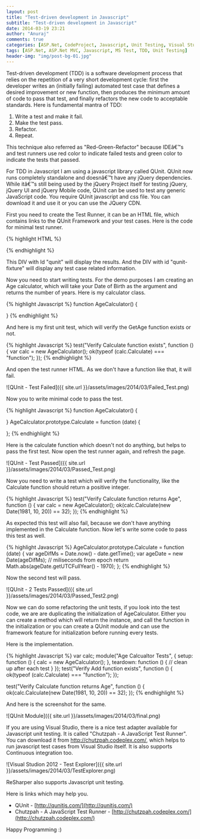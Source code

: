 ```yaml
---
layout: post
title: "Test-driven development in Javascript"
subtitle: "Test-driven development in Javascript"
date: 2014-03-19 23:21
author: "Anuraj"
comments: true
categories: [ASP.Net, CodeProject, Javascript, Unit Testing, Visual Studio]
tags: [ASP.Net, ASP.Net MVC, Javascript, MS Test, TDD, Unit Testing]
header-img: "img/post-bg-01.jpg"
---
```

Test-driven development (TDD) is a software development process that relies on the repetition of a very short development cycle: first the developer writes an (initially failing) automated test case that defines a desired improvement or new function, then produces the minimum amount of code to pass that test, and finally refactors the new code to acceptable standards. 
Here is fundamental mantra of TDD:


1.  Write a test and make it fail.
2.  Make the test pass.
3.  Refactor.
4.  Repeat.

This technique also referred as "Red-Green-Refactor" because IDEâ€™s and test runners use red color to indicate failed tests and green color to indicate the tests that passed.

For TDD in Javascript I am using a javascript library called QUnit. QUnit now runs completely standalone and doesnâ€™t have any jQuery dependencies. While itâ€™s still being used by the jQuery Project itself for testing jQuery, jQuery UI and jQuery Mobile code, QUnit can be used to test any generic JavaScript code. You require QUnit javascript and css file. You can download it and use it or you can use the JQuery CDN. 

First you need to create the Test Runner, it can be an HTML file, which contains links to the QUnit Framework and your test cases. Here is the code for minimal test runner.

{% highlight HTML %}
<html xmlns="http://www.w3.org/1999/xhtml">
<head runat="server">
    <title></title>
    <script type="text/javascript" src="scripts/qunit-1.14.0.js"></script>
    <script src="scripts/functions.js"></script>
    <script src="scripts/tests/tests.js"></script>
    <link href="styles/qunit-1.14.0.css" rel="stylesheet" />
</head>
<body>
    <form id="form1" runat="server">
        <div id="qunit"></div>
        <div id="qunit-fixture"></div>
    </form>
</body>
</html>
{% endhighlight %}

This DIV with Id "qunit" will display the results. And the DIV with id "qunit-fixture" will display any test case related information. 

Now you need to start writing tests. For the demo purposes I am creating an Age calculator, which will take your Date of Birth as the argument and returns the number of years. Here is my calculator class.

{% highlight Javascript %}
function AgeCalculator() {

}
{% endhighlight %}

And here is my first unit test, which will verify the GetAge function exists or not.

{% highlight Javascript %}
test("Verify Calculate function exists", function () {
    var calc = new AgeCalculator();
    ok(typeof (calc.Calculate) === "function");
});
{% endhighlight %}

And open the test runner HTML. As we don't have a function like that, it will fail.

![QUnit - Test Failed]({{ site.url }}/assets/images/2014/03/Failed_Test.png)

Now you to write minimal code to pass the test.

{% highlight Javascript %}
function AgeCalculator() {

}
AgeCalculator.prototype.Calculate = function (date) {

}; 
{% endhighlight %}

Here is the calculate function which doesn't not do anything, but helps to pass the first test. Now open the test runner again, and refresh the page. 

![QUnit - Test Passed]({{ site.url }}/assets/images/2014/03/Passed_Test.png)

Now you need to write a test which will verify the functionality, like the Calculate function should return a positive integer.

{% highlight Javascript %}
test("Verify Calculate function returns Age", function () {
    var calc = new AgeCalculator();
    ok(calc.Calculate(new Date(1981, 10, 20)) == 32);
});
{% endhighlight %}

As expected this test will also fail, because we don't have anything implemented in the Calculate function. Now let's write some code to pass this test as well.

{% highlight Javascript %}
AgeCalculator.prototype.Calculate = function (date) {
    var ageDifMs = Date.now() - date.getTime();
    var ageDate = new Date(ageDifMs); // miliseconds from epoch
    return Math.abs(ageDate.getUTCFullYear() - 1970);
};
{% endhighlight %}

Now the second test will pass. 

![QUnit - 2 Tests Passed]({{ site.url }}/assets/images/2014/03/Passed_Test2.png)

Now we can do some refactoring the unit tests, if you look into the test code, we are are duplicating the initialization of AgeCalculator. Either you can create a method which will return the instance, and call the function in the initialization or you can create a QUnit module and can use the framework feature for initialization before running every tests.

Here is the implementation.

{% highlight Javascript %}
var calc;
module("Age Calcualtor Tests", {
    setup: function () {
        calc = new AgeCalculator();
    },
    teardown: function () {
        // clean up after each test
    }
});
test("Verify Add function exists", function () {
    ok(typeof (calc.Calculate) === "function");
});

test("Verify Calculate function returns Age", function () {
    ok(calc.Calculate(new Date(1981, 10, 20)) == 32);
});
{% endhighlight %}

And here is the screenshot for the same.

![QUnit Module]({{ site.url }}/assets/images/2014/03/final.png)

If you are using Visual Studio, there is a nice test adapter available for Javascript unit testing. It is called "Chutzpah - A JavaScript Test Runner". You can download it from http://chutzpah.codeplex.com/, which helps to run javascript test cases from Visual Studio itself. It is also supports Continuous integration too.

![Visual Studion 2012 - Test Explorer]({{ site.url }}/assets/images/2014/03/TestExplorer.png)

ReSharper also supports Javascript unit testing.

Here is links which may help you.


*   QUnit - [http://qunitjs.com/](http://qunitjs.com/)
*   Chutzpah - A JavaScript Test Runner - [http://chutzpah.codeplex.com/](http://chutzpah.codeplex.com/)

Happy Programming :)
